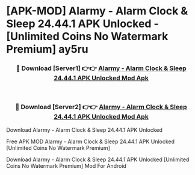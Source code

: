 # [APK-MOD] Alarmy - Alarm Clock & Sleep 24.44.1 APK Unlocked - [Unlimited Coins No Watermark Premium] ay5ru



<div align="center">
<h3>🔴 Download [Server1] 👉👉 <a href="https://momento.my/?title=Alarmy_-_Alarm_Clock_&_Sleep_24.44.1_APK_Unlocked">Alarmy - Alarm Clock & Sleep 24.44.1 APK Unlocked Mod Apk</a></h3><br>

<h3>🔴 Download [Server2] 👉👉 <a href="https://momento.my/?title=Alarmy_-_Alarm_Clock_&_Sleep_24.44.1_APK_Unlocked">Alarmy - Alarm Clock & Sleep 24.44.1 APK Unlocked Mod Apk</a></h3>
</div>



Download Alarmy - Alarm Clock & Sleep 24.44.1 APK Unlocked 

Free APK MOD Alarmy - Alarm Clock & Sleep 24.44.1 APK Unlocked [Unlimited Coins No Watermark Premium]

Download Alarmy - Alarm Clock & Sleep 24.44.1 APK Unlocked [Unlimited Coins No Watermark Premium] Mod For Android
